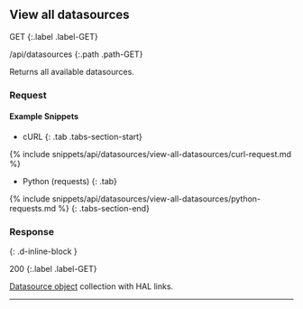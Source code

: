 ## View all datasources

GET
{:.label .label-GET}

/api/datasources
{:.path .path-GET}

Returns all available datasources.

### Request
#### Example Snippets
- cURL
{: .tab .tabs-section-start}

{% include snippets/api/datasources/view-all-datasources/curl-request.md %}

- Python (requests)
{: .tab}

{% include snippets/api/datasources/view-all-datasources/python-requests.md %}
{: .tabs-section-end}

### Response
{: .d-inline-block }

200
{:.label .label-GET}

[Datasource object](#datasource-object) collection with HAL links.

---
